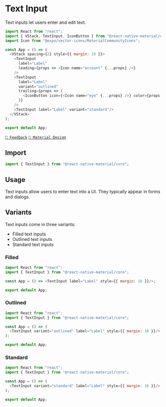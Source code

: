 # Text Input

Text inputs let users enter and edit text.

```js with-preview
import React from "react";
import { VStack, TextInput, IconButton } from "@react-native-material/core";
import Icon from "@expo/vector-icons/MaterialCommunityIcons";

const App = () => (
  <VStack spacing={2} style={{ margin: 16 }}>
    <TextInput
      label="Label"
      leading={props => <Icon name="account" {...props} />}
    />
    <TextInput
      label="Label"
      variant="outlined"
      trailing={props => (
        <IconButton icon={<Icon name="eye" {...props} />} color={props.color}/>
      )}
    />
    <TextInput label="Label" variant="standard"/>
  </VStack>
);

export default App;
```

[`💬 Feedback`](https://github.com/yamankatby/react-native-material/labels/component%3A%20TextInput)
[`🎨 Material Design`](https://material.io/components/text-fields)

## Import

```js
import { TextInput } from "@react-native-material/core";
```

## Usage

Text inputs allow users to enter text into a UI. They typically appear in forms and dialogs.

## Variants

Text inputs come in three variants:

- Filled text inputs
- Outlined text inputs
- Standard text inputs

### Filled

```js with-preview
import React from "react";
import { TextInput } from "@react-native-material/core";

const App = () => <TextInput label="Label" style={{ margin: 16 }}/>;

export default App;
```

### Outlined

```js with-preview
import React from "react";
import { TextInput } from "@react-native-material/core";

const App = () => (
  <TextInput variant="outlined" label="Label" style={{ margin: 16 }}/>
);

export default App;
```

### Standard

```js with-preview
import React from "react";
import { TextInput } from "@react-native-material/core";

const App = () => (
  <TextInput variant="standard" label="Label" style={{ margin: 16 }}/>
);

export default App;
```
